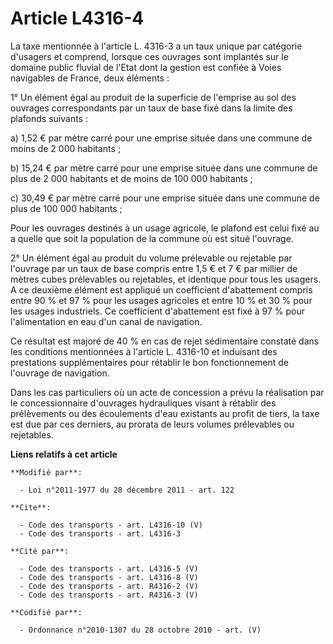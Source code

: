 # Article L4316-4

La taxe mentionnée à l'article L. 4316-3 a un taux unique par catégorie d'usagers et comprend, lorsque ces ouvrages sont
implantés sur le domaine public fluvial de l'Etat dont la gestion est confiée à Voies navigables de France, deux éléments : 

1° Un élément égal au produit de la superficie de l'emprise au sol des ouvrages correspondants par un taux de base fixé dans
la limite des plafonds suivants : 

a) 1,52 € par mètre carré pour une emprise située dans une commune de moins de 2 000 habitants ; 

b) 15,24 € par mètre carré pour une emprise située dans une commune de plus de 2 000 habitants et de moins de 100 000
habitants ; 

c) 30,49 € par mètre carré pour une emprise située dans une commune de plus de 100 000 habitants ; 

Pour les ouvrages destinés à un usage agricole, le plafond est celui fixé au a quelle que soit la population de la commune où
est situé l'ouvrage. 

2° Un élément égal au produit du volume prélevable ou rejetable par l'ouvrage par un taux de base compris entre 1,5 € et 7 €
par millier de mètres cubes prélevables ou rejetables, et identique pour tous les usagers. A ce deuxième élément est appliqué
un coefficient d'abattement compris entre 90 % et 97 % pour les usages agricoles et entre 10 % et 30 % pour les usages
industriels. Ce coefficient d'abattement est fixé à 97 % pour l'alimentation en eau d'un canal de navigation. 

Ce résultat est majoré de 40 % en cas de rejet sédimentaire constaté dans les conditions mentionnées à l'article L. 4316-10
et induisant des prestations supplémentaires pour rétablir le bon fonctionnement de l'ouvrage de navigation. 

Dans les cas particuliers où un acte de concession a prévu la réalisation par le concessionnaire d'ouvrages hydrauliques
visant à rétablir des prélèvements ou des écoulements d'eau existants au profit de tiers, la taxe est due par ces derniers,
au prorata de leurs volumes prélevables ou rejetables.

**Liens relatifs à cet article**

	**Modifié par**:

	  - Loi n°2011-1977 du 28 décembre 2011 - art. 122

	**Cite**:

	  - Code des transports - art. L4316-10 (V)
	  - Code des transports - art. L4316-3

	**Cité par**:

	  - Code des transports - art. L4316-5 (V)
	  - Code des transports - art. L4316-8 (V)
	  - Code des transports - art. R4316-2 (V)
	  - Code des transports - art. R4316-3 (V)

	**Codifié par**:

	  - Ordonnance n°2010-1307 du 28 octobre 2010 - art. (V)
